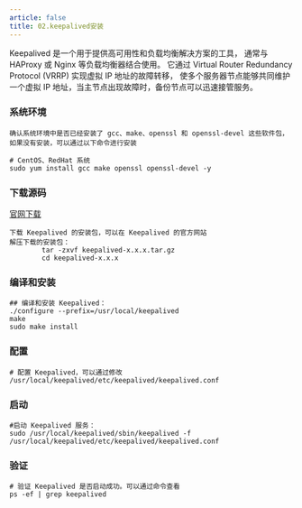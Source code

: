 ```yaml
---
article: false 
title: 02.keepalived安装
---
```


Keepalived 是一个用于提供高可用性和负载均衡解决方案的工具， 通常与 HAProxy 或 Nginx 等负载均衡器结合使用。 它通过 Virtual Router Redundancy Protocol (VRRP) 实现虚拟
IP 地址的故障转移， 使多个服务器节点能够共同维护一个虚拟 IP 地址，当主节点出现故障时，备份节点可以迅速接管服务。

### 系统环境

```text
确认系统环境中是否已经安装了 gcc、make、openssl 和 openssl-devel 这些软件包，如果没有安装，可以通过以下命令进行安装

# CentOS、RedHat 系统
sudo yum install gcc make openssl openssl-devel -y

```

### 下载源码

[官网下载](https://www.keepalived.org/download.html)

```text
下载 Keepalived 的安装包，可以在 Keepalived 的官方网站
解压下载的安装包：
        tar -zxvf keepalived-x.x.x.tar.gz
        cd keepalived-x.x.x

```

### 编译和安装

```shell
## 编译和安装 Keepalived：
./configure --prefix=/usr/local/keepalived
make
sudo make install
```

### 配置

```shell
# 配置 Keepalived，可以通过修改 
/usr/local/keepalived/etc/keepalived/keepalived.conf
```

### 启动

```shell
#启动 Keepalived 服务：
sudo /usr/local/keepalived/sbin/keepalived -f /usr/local/keepalived/etc/keepalived/keepalived.conf

```

### 验证

```shell
# 验证 Keepalived 是否启动成功。可以通过命令查看
ps -ef | grep keepalived 

```